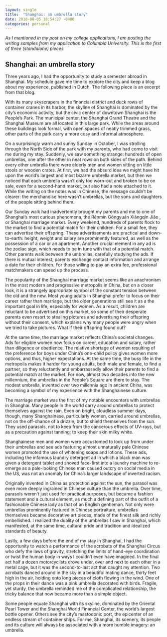 ```yaml
---
layout: single
title:  "Shanghai: an umbrella story"
date: 2018-08-05 18:54:27 -0400
categories: personal
---
```


*As I mentioned in my post on my college applications, I am posting the writing samples from my application to Columbia University. This is the first of three (standalone) pieces*

## Shanghai: an umbrella story
Three years ago, I had the opportunity to study a semester abroad in Shanghai. My schedule gave me time to explore the city and keep a blog about my experience, published in Dutch. The following piece is an excerpt from that blog.

With its many skyscrapers in the financial district and duck rows of container cranes in its harbor, the skyline of Shanghai is dominated by the city’s economic activity, but the civic center of downtown Shanghai is the People’s Park. The municipal center, the Shanghai Grand Theatre
and the Shanghai Museum are all located in this large park. While the areas around these buildings look formal, with open spaces of neatly trimmed grass, other parts of the park carry a
more cosy and informal atmosphere.

On a surprisingly warm and sunny Sunday in October, I was strolling through the North Side of the park with my parents, who had come to visit me during my stay. Suddenly, we saw something strange: hundreds of open umbrellas, one after the other in neat rows on both sides of the path. Behind every other umbrella there were elderly men and women sitting on little stools or wooden crates. At first, we had the absurd idea we might have hit upon the world’s largest and most bizarre umbrella market, but then we noticed that each umbrella wasn’t only too worn-out and broken to be on sale, even for a second-hand market, but also had a note attached to it. While the writing on the notes was in Chinese, the message couldn’t be clearer: the merchandise here wasn’t umbrellas, but the sons and daughters of the people sitting behind them.

Our Sunday walk had inadvertently brought my parents and me to one of Shanghai’s most curious phenomena, the Rénmín Gōngyuán Xiāngqīn Jiǎo , or Shanghai marriage market. Every weekend, hundreds of parents flock to the market to find a potential match for their children. For a small fee, they can advertise their offspring. These advertisements are practical and down-to-earth: height, weight and salary are prominently featured, as well as the possession of a car or an apartment. Another crucial element in any ad is the zodiac sign, which needs to be in tune with that of a potential match. Other parents walk between the umbrellas, carefully studying the ads. If there is mutual interest, parents exchange contact information and arrange a date for their children. For those willing to pay an extra fee, professional matchmakers can speed up the process.

The popularity of the Shanghai marriage market seems like an anachronism in the most modern and progressive metropolis in China, but on a closer look, it is a strangely appropriate symbol of the constant tension between the old and the new. Most young adults in Shanghai prefer to focus on their career rather than marriage, but the older generations still see it as a the important goal in life, especially for women. As a result, children are reluctant to be advertised on this market, so some of their desperate parents even resort to stealing pictures and advertising their offspring without their consent, which explains why many people were angry when we tried to take pictures. What if their offspring found out?

At the same time, the marriage market reflects China’s societal changes. Ads for eligible women now focus on career, education and salary, rather than diligence or obedience. The relative shortage of women resulting of the preference for boys under China’s one-child policy gives women more options, and thus, higher expectations. At the same time, the busy life in the metropolis makes it harder for young adults, both male and female, to find a partner, so they reluctantly and embarrassedly allow their parents to find a potential match at the market. For now, almost two decades into the new millennium, the umbrellas in the People’s Square are there to stay. The modest umbrella, invented over two millennia ago in ancient China, was becoming a symbol of my experience with the Shanghainese culture.

The marriage market was the first of my notable encounters with umbrellas in Shanghai. Many people in the world carry around umbrellas to protect themselves against the rain. Even on bright, cloudless summer days, though, many Shanghainese, particularly women, carried around umbrellas, not on the off-chance of a drizzle, but to shield themselves from the sun. They used parasols, not to keep from the cancerous effects of UV-rays, but as a precaution against tanning; to keep their skin milky white.

Shanghainese men and women were accustomed to look up from under their umbrellas and see ads featuring almost unnaturally pale Chinese women promoted the use of whitening soaps and lotions. These ads, including the infamous laundry detergent ad in which a black man was given a detergent tablet and shoved face-first into a laundry machine to re-emerge as a pale-looking Chinese man caused outcry on social media in the US, was not an anomaly for China’s larger landscape of inverted racism.

Originally invented in China as protection against the sun, the parasol was even more deeply ingrained in Chinese culture than the umbrella. Over time, parasols weren’t just used for practical purposes, but became a fashion statement and a cultural element, as much a defining part of the outfit of a fashionable Chinese lady as that of an English gentleman. Not only were umbrellas prominently featured in Chinese portraiture, umbrellas themselves became decorative art pieces, made of the finest silk and richly embellished. I realized the duality of the umbrellas I saw in Shanghai, which manifested, at the same time, cultural pride and tradition and idealized standards of beauty.

Lastly, a few days before the end of my stay in Shanghai, I had the opportunity to watch a performance of the acrobats of the Shanghai Circus who defy the laws of gravity, stretching the limits of hand-eye coordination or twist the human body in ways I couldn’t even have imagined. In the final act half a dozen motorcyclists drove under, over and next to each other in a metal cage, but it was the second-to-last act that caught my attention. Two acrobats danced around in the sky in a beautiful mating dance, thirty feet high in the air, holding onto long pieces of cloth flowing in the wind. One of the props in their dance was a pink umbrella  decorated with birds. Fragile, yet sturdy, the umbrella reminded me of the complicated relationship, the tricky balance that now became more than a simple object.

Some people equate Shanghai with its skyline, dominated by the Oriental Pearl Tower and the Shanghai World Financial Center, the world’s largest bottle opener. Others see the city’s mastodonic port, the epicenter of an endless stream of container ships. For me, Shanghai, its scenery, its people and its culture will always be associated with a more humble imagery: an umbrella.
